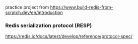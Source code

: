practice project from https://www.build-redis-from-scratch.dev/en/introduction

### Redis serialization protocol (RESP)

https://redis.io/docs/latest/develop/reference/protocol-spec/

